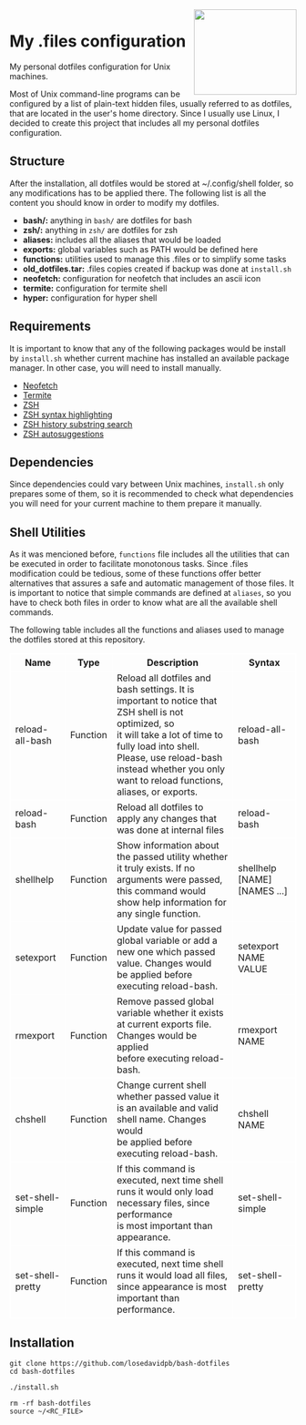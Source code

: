 <img src="logo.png" align="right" height=150px width=180px />

# My .files configuration

My personal dotfiles configuration for Unix machines.

Most of Unix command-line programs can be configured by a list of plain-text
hidden files, usually referred to as dotfiles, that are located in the user's
home directory. Since I usually use Linux, I decided to create this project
that includes all my personal dotfiles configuration.

## Structure

After the installation, all dotfiles would be stored at ~/.config/shell folder,
so any modifications has to be applied there. The following list is all the
content you should know in order to modify my dotfiles.

- __bash/:__ anything in `bash/` are dotfiles for bash
- __zsh/:__ anything in `zsh/` are dotfiles for zsh
- __aliases:__ includes all the aliases that would be loaded
- __exports:__ global variables such as PATH would be defined here
- __functions:__ utilities used to manage this .files or to simplify some tasks
- __old_dotfiles.tar:__ .files copies created if backup was done at `install.sh`
- __neofetch:__ configuration for neofetch that includes an ascii icon
- __termite:__ configuration for termite shell
- __hyper:__ configuration for hyper shell

## Requirements

It is important to know that any of the following packages would be install
by `install.sh` whether current machine has installed an available package
manager. In other case, you will need to install manually.

* [Neofetch](https://github.com/dylanaraps/neofetch)
* [Termite](https://github.com/thestinger/termite)
* [ZSH](https://github.com/zsh-users/zsh)
* [ZSH syntax highlighting](https://github.com/zsh-users/zsh-syntax-highlighting)
* [ZSH history substring search](https://github.com/zsh-users/zsh-history-substring-search)
* [ZSH autosuggestions](https://github.com/zsh-users/zsh-autosuggestions)

## Dependencies

Since dependencies could vary between Unix machines, `install.sh` only prepares some
of them, so it is recommended to check what dependencies you will need for your
current machine to them prepare it manually.

## Shell Utilities

As it was mencioned before, `functions` file includes all the utilities that can be
executed in order to facilitate monotonous tasks. Since .files modification could
be tedious, some of these functions offer better alternatives that assures a safe
and automatic management of those files. It is important to notice that simple
commands are defined at `aliases`, so you have to check both files in order to
know what are all the available shell commands.

The following table includes all the functions and aliases used to manage
the dotfiles stored at this repository.

<table style="margin-left: auto; margin-right: auto; border: 1px solid white; border-collapse: collapse;">
    <tr>
        <th style="border: 1px solid white;">Name</th>
        <th style="border: 1px solid white;">Type</th>
        <th style="border: 1px solid white;">Description</th>
        <th style="border: 1px solid white;">Syntax</th>
    </tr>
    <tr>
        <td style="border: 1px solid white;">reload-all-bash</td>
        <td style="border: 1px solid white;">Function</td>
        <td style="border: 1px solid white;">
            Reload all dotfiles and bash settings. It is important
            to notice that ZSH shell is not optimized, so <br>it will
            take a lot of time to fully load into shell. Please,
            use reload-bash instead whether you only<br> want to reload
            functions, aliases, or exports.
        </td>
        <td style="border: 1px solid white;">reload-all-bash</td>
    </tr>
    <tr>
        <td style="border: 1px solid white;">reload-bash</td>
        <td style="border: 1px solid white;">Function</td>
        <td style="border: 1px solid white;">
            Reload all dotfiles to apply any changes
            that was done at internal files
        </td>
        <td style="border: 1px solid white;">reload-bash</td>
    </tr>
    <tr>
        <td style="border: 1px solid white;">shellhelp</td>
        <td style="border: 1px solid white;">Function</td>
        <td style="border: 1px solid white;">
            Show information about the passed utility whether
            it truly exists. If no arguments were passed, <br>this
            command would show help information for any single
            function.
        </td>
        <td style="border: 1px solid white;">shellhelp [NAME] [NAMES ...]</td>
    </tr>
    <tr>
        <td style="border: 1px solid white;">setexport</td>
        <td style="border: 1px solid white;">Function</td>
        <td style="border: 1px solid white;">
            Update value for passed global variable or
            add a new one which passed value. Changes would<br>
            be applied before executing reload-bash.
        </td>
        <td style="border: 1px solid white;">setexport NAME VALUE</td>
    </tr>
    <tr>
        <td style="border: 1px solid white;">rmexport</td>
        <td style="border: 1px solid white;">Function</td>
        <td style="border: 1px solid white;">
            Remove passed global variable whether it exists
            at current exports file. Changes would be applied<br>
            before executing reload-bash.
        </td>
        <td style="border: 1px solid white;">rmexport NAME</td>
    </tr>
    <tr>
        <td style="border: 1px solid white;">chshell</td>
        <td style="border: 1px solid white;">Function</td>
        <td style="border: 1px solid white;">
            Change current shell whether passed value it is
            an available and valid shell name. Changes would<br>
            be applied before executing reload-bash.
        </td>
        <td style="border: 1px solid white;">chshell NAME</td>
    </tr>
    <tr>
        <td style="border: 1px solid white;">set-shell-simple</td>
        <td style="border: 1px solid white;">Function</td>
        <td style="border: 1px solid white;">
            If this command is executed, next time shell runs it
            would only load necessary files, since performance<br>
            is most important than appearance.
        </td>
        <td style="border: 1px solid white;">set-shell-simple</td>
    </tr>
    <tr>
        <td style="border: 1px solid white;">set-shell-pretty</td>
        <td style="border: 1px solid white;">Function</td>
        <td style="border: 1px solid white;">
            If this command is executed, next time shell runs it
            would load all files, since appearance is most<br> important
            than performance.
        </td>
        <td style="border: 1px solid white;">set-shell-pretty</td>
    </tr>
</table>

## Installation

```
git clone https://github.com/losedavidpb/bash-dotfiles
cd bash-dotfiles

./install.sh

rm -rf bash-dotfiles
source ~/<RC_FILE>
```
